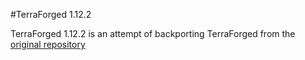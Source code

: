 #TerraForged 1.12.2

TerraForged 1.12.2 is an attempt of backporting TerraForged from the [original repository](https://github.com/TerraForged/TerraForged)
